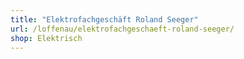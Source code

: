 ```yaml
---
title: "Elektrofachgeschäft Roland Seeger"
url: /loffenau/elektrofachgeschaeft-roland-seeger/
shop: Elektrisch
---
```

